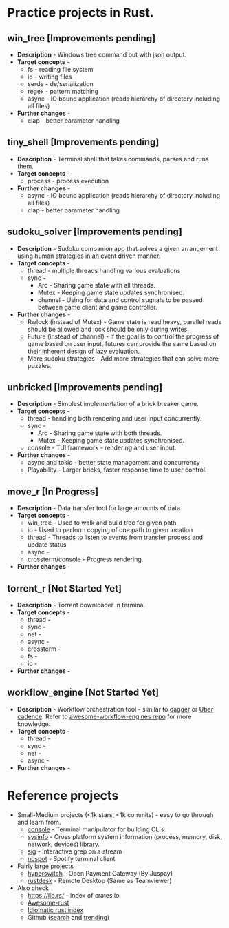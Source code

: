 # Practice projects in Rust.
## win_tree [Improvements pending]
- **Description** - Windows tree command but with json output.
- **Target concepts** -
  - fs - reading file system
  - io - writing files
  - serde - de/serialization
  - regex - pattern matching
  - async - IO bound application (reads hierarchy of directory including all files)
- **Further changes** -
  - clap - better parameter handling

## tiny_shell [Improvements pending]
- **Description** - Terminal shell that takes commands, parses and runs them.
- **Target concepts** -
  - process - process execution
- **Further changes** -
  - async - IO bound application (reads hierarchy of directory including all files)
  - clap - better parameter handling

## sudoku_solver [Improvements pending]
- **Description** - Sudoku companion app that solves a given arrangement using human strategies in an event driven manner.
- **Target concepts** -
  - thread - multiple threads handling various evaluations
  - sync -
    - Arc - Sharing game state with all threads. 
    - Mutex - Keeping game state updates synchronised. 
    - channel - Using for data and control sugnals to be passed between game client and game controller. 
- **Further changes** -
  - Rwlock (instead of Mutex) - Game state is read heavy, parallel reads should be allowed and lock should be only during writes.
  - Future (instead of channel) - If the goal is to control the progress of game based on user input, futures can provide the same based on their inherent design of lazy evaluation.
  - More sudoku strategies - Add more strrategies that can solve more puzzles.

## unbricked [Improvements pending]
- **Description** - Simplest implementation of a brick breaker game.
- **Target concepts** -
  - thread - handling both rendering and user input concurrently.
  - sync -
    - Arc - Sharing game state with both threads. 
    - Mutex - Keeping game state updates synchronised.
  - console - TUI framework - rendering and user input.
- **Further changes** -
  - async and tokio - better state management and concurrency
  - Playability - Larger bricks, faster response time to user control.

## move_r [In Progress]
- **Description** - Data transfer tool for large amounts of data
- **Target concepts** -
  - win_tree - Used to walk and build tree for given path
  - io - Used to perform copying of one path to given location
  - thread - Threads to listen to events from transfer process and update status
  - async -
  - crossterm/console - Progress rendering. 
- **Further changes** -

## torrent_r [Not Started Yet]
- **Description** - Torrent downloader in terminal
- **Target concepts** -
  - thread -
  - sync -
  - net -
  - async -
  - crossterm -
  - fs -
  - io -
- **Further changes** -

## workflow_engine [Not Started Yet]
- **Description** - Workflow orchestration tool - similar to [dagger](https://github.com/wayfair-incubator/dagger) or [Uber cadence](https://github.com/uber/cadence/tree/master). Refer to [awesome-workflow-engines repo](https://github.com/meirwah/awesome-workflow-engines) for more knowledge.
- **Target concepts** -
  - thread -
  - sync -
  - net -
  - async -
- **Further changes** -

# Reference projects
- Small-Medium projects (<1k stars, <1k commits) - easy to go through and learn from.
  - [console](https://github.com/console-rs/console) - Terminal manipulator for building CLIs.
  - [sysinfo](https://github.com/GuillaumeGomez/sysinfo) - Cross platform system information (process, memory, disk, network, devices) library.
  - [sig](https://github.com/ynqa/sig/tree/main) - Interactive grep on a stream
  - [ncspot](https://github.com/hrkfdn/ncspot) - Spotify terminal client
- Fairly large projects
  - [hyperswitch](https://github.com/juspay/hyperswitch) - Open Payment Gateway (By Juspay)
  - [rustdesk](https://github.com/rustdesk/rustdesk) - Remote Desktop (Same as Teamviewer)
- Also check
  - https://lib.rs/ - index of crates.io
  - [Awesome-rust](https://github.com/rust-unofficial/awesome-rust)
  - [Idiomatic rust index](https://github.com/mre/idiomatic-rust)
  - Github ([search](https://github.com/search?q=language%3ARust++stars%3A%3C500+&type=repositories) and [trending](https://github.com/trending/rust?since=daily))
